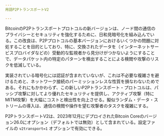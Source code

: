 ```yaml
---
用語P2PトランスポートV2

---
```

BitcoinのP2Pトランスポートプロトコルの新バージョンは、ノード間の通信のプライバシーとセキュリティを強化するために、日和見暗号化を組み込んでいる。この改良は、P2Pプロトコルの基本バージョンにおけるいくつかの問題に対処することを目的としており、特に、交換されたデータを（インターネットサービスプロバイダなどの）受動的な監視者から見分けがつかないようにすることで、データパケット内の特定のパターンを検出することによる検閲や攻撃のリスクを低減している。

実装されている暗号化には認証が含まれていないが、これは不必要な複雑さを避けるためと、ネットワーク接続のパーミッションレスな性質を損なわないためである。それにもかかわらず、この新しいP2Pトランスポート・プロトコルは、パッシブ攻撃に対してより優れたセキュリティを提供し、アクティブ攻撃（特にMITM攻撃）を大幅にコストと検出性を向上させる。擬似ランダム・データ・ストリームの導入は、通信の検閲や操作を望む攻撃者のタスクを複雑にする。

P2PトランスポートV2は、2023年12月にデプロイされたBitcoin Coreのバージョン26.0にオプション（デフォルトでは無効）として含まれている。設定ファイルの `v2transport=1` オプションで有効にできる。
